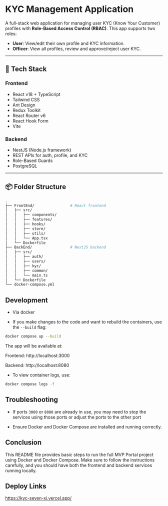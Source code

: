# KYC Management Application

A full-stack web application for managing user KYC (Know Your Customer) profiles with **Role-Based Access Control (RBAC)**.
This app supports two roles:

- **User**: View/edit their own profile and KYC information.
- **Officer**: View all profiles, review and approve/reject user KYC.

---

## 🚀 Tech Stack

### Frontend

- React v18 + TypeScript
- Tailwind CSS
- Ant Design
- Redux Toolkit
- React Router v6
- React Hook Form
- Vite

### Backend

- NestJS (Node.js framework)
- REST APIs for auth, profile, and KYC
- Role-Based Guards
- PostgreSQL

---

## 📦 Folder Structure

```bash
.
├── FrontEnd/                # React frontend
│   ├── src/
│   │   ├── components/
│   │   ├── features/
│   │   ├── hooks/
│   │   ├── store/
│   │   ├── utils/
│   │   └── App.tsx
│   └── Dockerfile
├── BackEnd/                 # NestJS backend
│   ├── src/
│   │   ├── auth/
│   │   ├── users/
│   │   ├── kyc/
│   │   ├── common/
│   │   └── main.ts
│   └── Dockerfile
└── docker-compose.yml
```

## Development

- Via docker

* If you make changes to the code and want to rebuild the containers, use the `--build` flag:

```bash
docker compose up --build
```

The app will be available at:

Frontend: http://localhost:3000

Backend: http://localhost:8080

- To view container logs, use:

```bash
docker compose logs -f
```

## Troubleshooting

- If ports `3000` or `8080` are already in use, you may need to stop the services using those ports or adjust the ports to the other port

- Ensure Docker and Docker Compose are installed and running correctly.

## Conclusion

This README file provides basic steps to run the full MVP Portal project using Docker and Docker Compose. Make sure to follow the instructions carefully, and you should have both the frontend and backend services running locally.

## Deploy Links

https://kyc-seven-xi.vercel.app/
